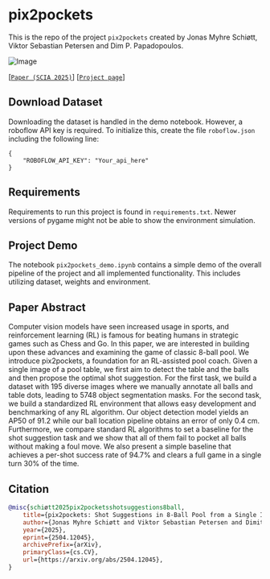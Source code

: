 # pix2pockets

This is the repo of the project ```pix2pockets``` created by Jonas Myhre Schiøtt, Viktor Sebastian Petersen and Dim P. Papadopoulos.

![Image](https://github.com/user-attachments/assets/7be9d745-b990-42c6-90cf-4ffdd2aebb1e)

[[`Paper (SCIA 2025)`](https://arxiv.org/abs/2504.12045)] [[`Project page`](https://pix2pockets.compute.dtu.dk)]


## Download Dataset
Downloading the dataset is handled in the demo notebook. However, a roboflow API key is required. To initialize this, create the file ```roboflow.json``` including the following line:
```shell
{
    "ROBOFLOW_API_KEY": "Your_api_here"
}
```

## Requirements
Requirements to run this project is found in ```requirements.txt```. Newer versions of pygame might not be able to show the environment simulation.

## Project Demo
The notebook ```pix2pockets_demo.ipynb``` contains a simple demo of the overall pipeline of the project and all implemented functionality. This includes utilizing dataset, weights and environment.

## Paper Abstract 
Computer vision models have seen increased usage in sports, and reinforcement learning (RL) is famous for beating humans in strategic games such as Chess and Go. In this paper, we are interested in building upon these advances and examining the game of classic 8-ball pool. We introduce pix2pockets, a foundation for an RL-assisted pool coach. Given a single image of a pool table, we first aim to detect the table and the balls and then propose the optimal shot suggestion. For the first task, we build a dataset with 195 diverse images where we manually annotate all balls and table dots, leading to 5748 object segmentation masks. For the second task, we build a standardized RL environment that allows easy development and benchmarking of any RL algorithm. Our object detection model yields an AP50 of 91.2 while our ball location pipeline obtains an error of only 0.4 cm. Furthermore, we compare standard RL algorithms to set a baseline for the shot suggestion task and we show that all of them fail to pocket all balls without making a foul move. We also present a simple baseline that achieves a per-shot success rate of 94.7% and clears a full game in a single turn 30% of the time.

## Citation
```bibtex
@misc{schiøtt2025pix2pocketsshotsuggestions8ball,
    title={pix2pockets: Shot Suggestions in 8-Ball Pool from a Single Image in the Wild}, 
    author={Jonas Myhre Schiøtt and Viktor Sebastian Petersen and Dimitrios P. Papadopoulos},
    year={2025},
    eprint={2504.12045},
    archivePrefix={arXiv},
    primaryClass={cs.CV},
    url={https://arxiv.org/abs/2504.12045}, 
}
```
